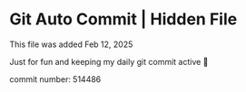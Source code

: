 # Git Auto Commit | Hidden File

This file was added Feb 12, 2025

Just for fun and keeping my daily git commit active 🤪

commit number: 514486
